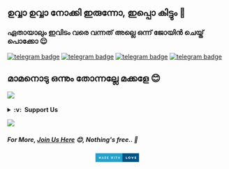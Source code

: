 ## ഉവ്വാ ഉവ്വാ നോക്കി ഇരുന്നോ, ഇപ്പൊ കിട്ടും 🤤

### ഏതായാലും ഇവിടം വരെ വന്നത് അല്ലെ ഒന്ന് ജോയിൻ ചെയ്ത് പൊക്കോ 😌
[![telegram badge](https://img.shields.io/badge/FH-MOVIES-1DA1F2?style=for-the-badge&logo=telegram&logoColor=white)](https://telegram.dog/fhmoviechat)
[![telegram badge](https://img.shields.io/badge/FH-SERIES-1DA1F2?style=for-the-badge&logo=telegram&logoColor=white)](https://telegram.dog/fhserieschat)
[![telegram badge](https://img.shields.io/badge/FH-MUSICS-1DA1F2?style=for-the-badge&logo=telegram&logoColor=white)](https://telegram.dog/fhmusics)
[![telegram badge](https://img.shields.io/badge/JOIN-CHANNEL-1DA1F2?style=for-the-badge&logo=telegram&logoColor=white)](https://telegram.dog/fileshomeofficial)


## മാമനൊടു ഒന്നും തോന്നല്ലേ മക്കളേ 😊

<!--Trap--:)-->
<a href="https://github.com/404"><img src="https://user-images.githubusercontent.com/73097560/115834477-dbab4500-a447-11eb-908a-139a6edaec5c.gif"></a>

<details>
  <summary><b>:v: &nbsp;Support Us</b></summary>
  <br/>
    <a href="https://upier.org/pay?vpa=niranjanvram@oksbi&amount=100">
        <img height="40px" src="https://upload.wikimedia.org/wikipedia/commons/archive/e/e1/20200901100646%21UPI-Logo-vector.svg" />
    </a>
  </details>

  <!--Trap--:)-->
<a href="https://github.com/404"><img src="https://user-images.githubusercontent.com/73097560/115834477-dbab4500-a447-11eb-908a-139a6edaec5c.gif"></a>
  
##### For More, [Join Us Here](https://t.me/fhhelperbot) 😊, Nothing's free.. 🥴
  
  <p align=center>
<img width="20%" src="https://github.com/NiranjanVRam/NiranjanVRam/blob/main/forthebadge.svg" /> 
</p>
